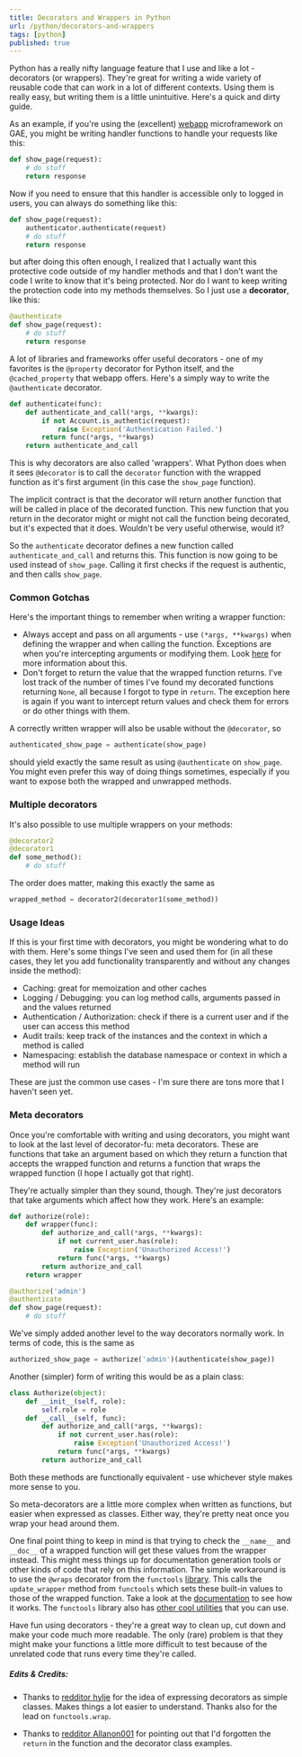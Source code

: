 ```yaml
---
title: Decorators and Wrappers in Python
url: /python/decorators-and-wrappers
tags: [python]
published: true
---
```


Python has a really nifty language feature that I use and like a lot - decorators (or wrappers). They're great for writing a wide variety of reusable code that can work in a lot of different contexts. Using them is really easy, but writing them is a little unintuitive. Here's a quick and dirty guide. 

As an example, if you're using the (excellent) [webapp](http://code.google.com/p/webapp-improved/) microframework on GAE, you might be writing handler functions to handle your requests like this:

```python
def show_page(request):
    # do stuff
    return response
```

Now if you need to ensure that this handler is accessible only to logged in users, you can always do something like this:

```python
def show_page(request):
    authenticator.authenticate(request)
    # do stuff
    return response
```

but after doing this often enough, I realized that I actually want this protective code outside of my handler methods and that I don't want the code I write to know that it's being protected. Nor do I want to keep writing the protection code into my methods themselves. So I just use a **decorator**, like this:
    
```python
@authenticate
def show_page(request):
    # do stuff
    return response
```

A lot of libraries and frameworks offer useful decorators - one of my favorites is the `@property` decorator for Python itself, and the `@cached_property` that webapp offers. Here's a simply way to write the `@authenticate` decorator. 

```python
def authenticate(func):
    def authenticate_and_call(*args, **kwargs):
        if not Account.is_authentic(request): 
            raise Exception('Authentication Failed.')
        return func(*args, **kwargs)
    return authenticate_and_call
```

This is why decorators are also called 'wrappers'. What Python does when it sees `@decorator` is to call the `decorator` function with the wrapped function as it's first argument (in this case the `show_page` function). 

The implicit contract is that the decorator will return another function that will be called in place of the decorated function. 
This new function that you return in the decorator might or might not call the function being decorated, but it's expected that it does. Wouldn't be very useful otherwise, would it?

So the `authenticate` decorator defines a new function called `authenticate_and_call` and returns this. This function is now going to be used instead of `show_page`. Calling it first checks if the request is authentic, and then calls `show_page`.

### Common Gotchas

Here's the important things to remember when writing a wrapper function: 

* Always accept and pass on all arguments - use `(*args, **kwargs)` when defining the wrapper and when calling the function. Exceptions are when you're intercepting arguments or modifying them. Look [here](/packing-and-unpacking-arguments-in-python) for more information about this.
* Don't forget to return the value that the wrapped function returns. I've lost track of the number of times I've found my decorated functions returning `None`, all because I forgot to type in `return`. The exception here is again if you want to intercept return values and check them for errors or do other things with them. 

A correctly written wrapper will also be usable without the `@decorator`, so
    
```python
authenticated_show_page = authenticate(show_page)
```

should yield exactly the same result as using `@authenticate` on `show_page`. You might even prefer this way of doing things sometimes, especially if you want to expose both the wrapped and unwrapped methods. 

### Multiple decorators

It's also possible to use multiple wrappers on your methods:
    
```python
@decorator2
@decorator1
def some_method():
    # do stuff
```

The order does matter, making this exactly the same as 

```python
wrapped_method = decorator2(decorator1(some_method))
```

### Usage Ideas

If this is your first time with decorators, you might be wondering what to do with them. Here's some things I've seen and used them for (in all these cases, they let you add functionality transparently and without any changes inside the method):

* Caching: great for memoization and other caches
* Logging / Debugging: you can log method calls, arguments passed in and the values returned
* Authentication / Authorization: check if there is a current user and if the user can access this method
* Audit trails: keep track of the instances and the context in which a method is called
* Namespacing: establish the database namespace or context in which a method will run

These are just the common use cases - I'm sure there are tons more that I haven't seen yet.

### Meta decorators
Once you're comfortable with writing and using decorators, you might want to look at the last level of decorator-fu: meta decorators. These are functions that take an argument based on which they return a function that accepts the wrapped function and returns a function that wraps the wrapped function (I hope I actually got that right).

They're actually simpler than they sound, though. They're just decorators that take arguments which affect how they work. Here's an example:

```python
def authorize(role):
    def wrapper(func):
        def authorize_and_call(*args, **kwargs):
            if not current_user.has(role): 
                raise Exception('Unauthorized Access!')
            return func(*args, **kwargs)
        return authorize_and_call
    return wrapper

@authorize('admin')
@authenticate
def show_page(request):
    # do stuff
```

We've simply added another level to the way decorators normally work. In terms of code, this is the same as 

```python
authorized_show_page = authorize('admin')(authenticate(show_page))
```

Another (simpler) form of writing this would be as a plain class:

```python
class Authorize(object):
    def __init__(self, role):
        self.role = role
    def __call__(self, func):
        def authorize_and_call(*args, **kwargs):
            if not current_user.has(role): 
                raise Exception('Unauthorized Access!')
            return func(*args, **kwargs)
        return authorize_and_call
```

Both these methods are functionally equivalent - use whichever style makes more sense to you.

So meta-decorators are a little more complex when written as functions, but easier when expressed as classes. Either way, they're pretty neat once you wrap your head around them. 

One final point thing to keep in mind is that trying to check the `__name__` and `__doc__` of a wrapped function will get these values from the wrapper instead. This might mess things up for documentation generation tools or other kinds of code that rely on this information. The simple workaround is to use the `@wraps` decorator from the `functools` [library](http://docs.python.org/library/functools.html#functools.update_wrapper). This calls the `update_wrapper` method from `functools` which sets these built-in values to those of the wrapped function. Take a look at the [documentation](http://docs.python.org/library/functools.html#functools.wraps) to see how it works. The `functools` library also has [other cool utilities](/partial-functions-in-python) that you can use. 

Have fun using decorators - they're a great way to clean up, cut down and make your code much more readable. The only (rare) problem is that they might make your functions a little more difficult to test because of the unrelated code that runs every time they're called. 

##### Edits & Credits:

* Thanks to [redditor hylje](http://www.reddit.com/r/Python/comments/nxjsp/decorators_and_wrappers_in_python/c3cqik6) for the idea of expressing decorators as simple classes. Makes things a lot easier to understand. Thanks also for the lead on `functools.wrap`.

* Thanks to [redditor Allanon001](http://www.reddit.com/r/Python/comments/nxjsp/decorators_and_wrappers_in_python/c3cx4pv) for pointing out that I'd forgotten the `return` in the function and the  decorator class examples. 
